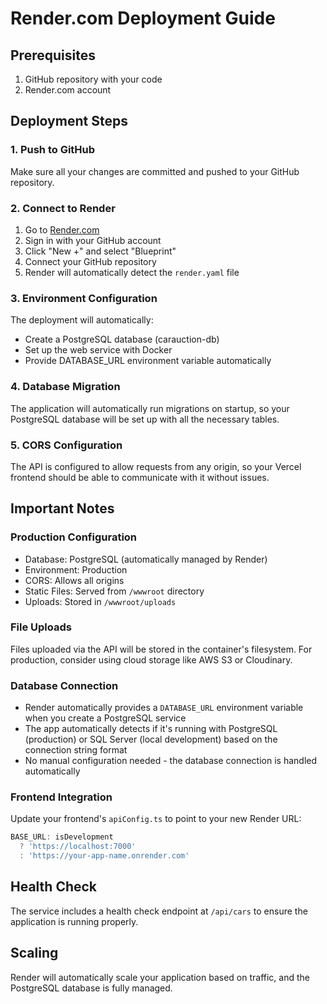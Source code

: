 # Render.com Deployment Guide

## Prerequisites
1. GitHub repository with your code
2. Render.com account

## Deployment Steps

### 1. Push to GitHub
Make sure all your changes are committed and pushed to your GitHub repository.

### 2. Connect to Render
1. Go to [Render.com](https://render.com)
2. Sign in with your GitHub account
3. Click "New +" and select "Blueprint"
4. Connect your GitHub repository
5. Render will automatically detect the `render.yaml` file

### 3. Environment Configuration
The deployment will automatically:
- Create a PostgreSQL database (carauction-db)
- Set up the web service with Docker
- Provide DATABASE_URL environment variable automatically

### 4. Database Migration
The application will automatically run migrations on startup, so your PostgreSQL database will be set up with all the necessary tables.

### 5. CORS Configuration
The API is configured to allow requests from any origin, so your Vercel frontend should be able to communicate with it without issues.

## Important Notes

### Production Configuration
- Database: PostgreSQL (automatically managed by Render)
- Environment: Production
- CORS: Allows all origins
- Static Files: Served from `/wwwroot` directory
- Uploads: Stored in `/wwwroot/uploads`

### File Uploads
Files uploaded via the API will be stored in the container's filesystem. For production, consider using cloud storage like AWS S3 or Cloudinary.

### Database Connection
- Render automatically provides a `DATABASE_URL` environment variable when you create a PostgreSQL service
- The app automatically detects if it's running with PostgreSQL (production) or SQL Server (local development) based on the connection string format
- No manual configuration needed - the database connection is handled automatically

### Frontend Integration
Update your frontend's `apiConfig.ts` to point to your new Render URL:
```typescript
BASE_URL: isDevelopment 
  ? 'https://localhost:7000' 
  : 'https://your-app-name.onrender.com'
```

## Health Check
The service includes a health check endpoint at `/api/cars` to ensure the application is running properly.

## Scaling
Render will automatically scale your application based on traffic, and the PostgreSQL database is fully managed.
